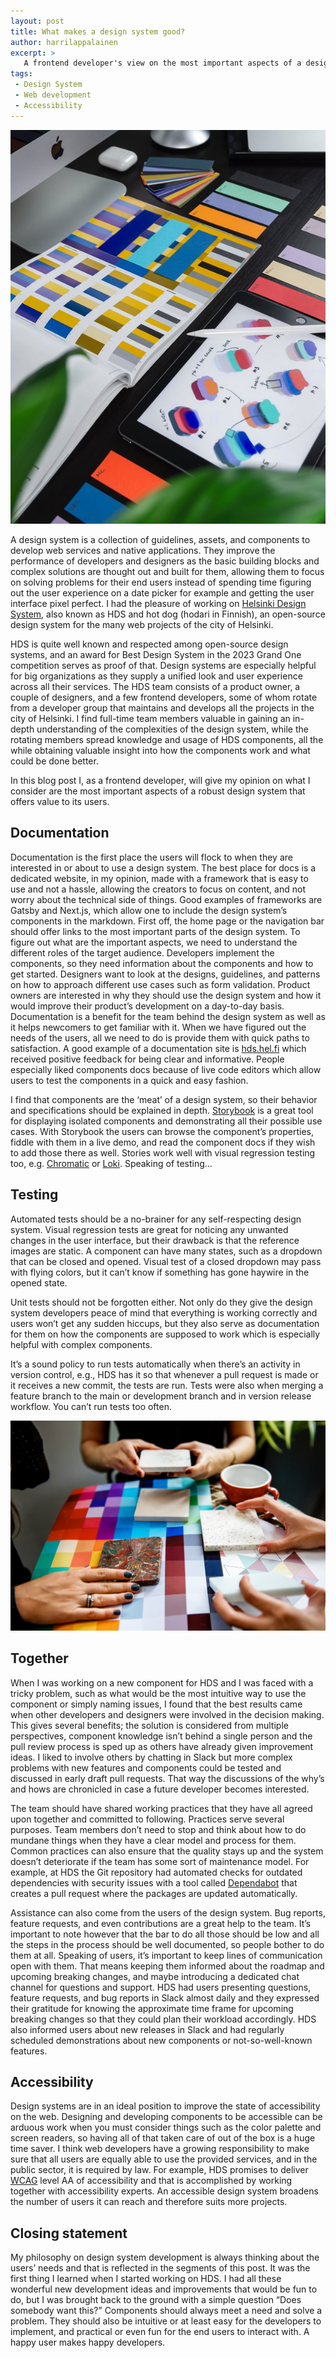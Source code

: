 ```yaml
---
layout: post
title: What makes a design system good?
author: harrilappalainen
excerpt: >
   A frontend developer's view on the most important aspects of a design system that provides value to its users.
tags:
 - Design System
 - Web development
 - Accessibility
---
```


![Concept image of designing](/img/2024-what-makes-a-design-system-good/ds.jpg)
 
A design system is a collection of guidelines, assets, and components to develop web services and native applications. They improve the performance of developers and designers as the basic building blocks and complex solutions are thought out and built for them, allowing them to focus on solving problems for their end users instead of spending time figuring out the user experience on a date picker for example and getting the user interface pixel perfect. I had the pleasure of working on <a href="https://hds.hel.fi/" target="_blank">Helsinki Design System</a>, also known as HDS and hot dog (hodari in Finnish), an open-source design system for the many web projects of the city of Helsinki. 

HDS is quite well known and respected among open-source design systems, and an award for Best Design System in the 2023 Grand One competition serves as proof of that. Design systems are especially helpful for big organizations as they supply a unified look and user experience across all their services. The HDS team consists of a product owner, a couple of designers, and a few frontend developers, some of whom rotate from a developer group that maintains and develops all the projects in the city of Helsinki. I find full-time team members valuable in gaining an in-depth understanding of the complexities of the design system, while the rotating members spread knowledge and usage of HDS components, all the while obtaining valuable insight into how the components work and what could be done better.

In this blog post I, as a frontend developer, will give my opinion on what I consider are the most important aspects of a robust design system that offers value to its users.
 
## Documentation
 
Documentation is the first place the users will flock to when they are interested in or about to use a design system. The best place for docs is a dedicated website, in my opinion, made with a framework that is easy to use and not a hassle, allowing the creators to focus on content, and not worry about the technical side of things. Good examples of frameworks are Gatsby and Next.js, which allow one to include the design system’s components in the markdown.  First off, the home page or the navigation bar should offer links to the most important parts of the design system. To figure out what are the important aspects, we need to understand the different roles of the target audience. Developers implement the components, so they need information about the components and how to get started. Designers want to look at the designs, guidelines, and patterns on how to approach different use cases such as form validation. Product owners are interested in why they should use the design system and how it would improve their product’s development on a day-to-day basis. Documentation is a benefit for the team behind the design system as well as it helps newcomers to get familiar with it. When we have figured out the needs of the users, all we need to do is provide them with quick paths to satisfaction.  A good example of a documentation site is <a href="https://hds.hel.fi/" target="_blank">hds.hel.fi</a> which received positive feedback for being clear and informative. People especially liked components docs because of live code editors which allow users to test the components in a quick and easy fashion.
 
 
I find that components are the ‘meat’ of a design system, so their behavior and specifications should be explained in depth. <a href="https://storybook.js.org/" target="_blank">Storybook</a> is a great tool for displaying isolated components and demonstrating all their possible use cases. With Storybook the users can browse the component’s properties, fiddle with them in a live demo, and read the component docs if they wish to add those there as well. Stories work well with visual regression testing too, e.g. <a href="https://www.chromatic.com/" target="_blank">Chromatic</a> or <a href="https://loki.js.org/" target="_blank">Loki</a>. Speaking of testing…
 
## Testing
 
Automated tests should be a no-brainer for any self-respecting design system. Visual regression tests are great for noticing any unwanted changes in the user interface, but their drawback is that the reference images are static. A component can have many states, such as a dropdown that can be closed and opened. Visual test of a closed dropdown may pass with flying colors, but it can’t know if something has gone haywire in the opened state.
 
Unit tests should not be forgotten either. Not only do they give the design system developers peace of mind that everything is working correctly and users won’t get any sudden hiccups, but they also serve as documentation for them on how the components are supposed to work which is especially helpful with complex components.
 
It’s a sound policy to run tests automatically when there’s an activity in version control, e.g., HDS has it so that whenever a pull request is made or it receives a new commit, the tests are run. Tests were also when merging a feature branch to the main or development branch and in version release workflow. You can’t run tests too often.

![People working together](/img/2024-what-makes-a-design-system-good/together.jpg)

## Together
 
When I was working on a new component for HDS and I was faced with a tricky problem, such as what would be the most intuitive way to use the component or simply naming issues, I found that the best results came when other developers and designers were involved in the decision making. This gives several benefits; the solution is considered from multiple perspectives, component knowledge isn’t behind a single person and the pull review process is sped up as others have already given improvement ideas. I liked to involve others by chatting in Slack but more complex problems with new features and components could be tested and discussed in early draft pull requests. That way the discussions of the why’s and hows are chronicled in case a future developer becomes interested.
 
The team should have shared working practices that they have all agreed upon together and committed to following. Practices serve several purposes. Team members don’t need to stop and think about how to do mundane things when they have a clear model and process for them. Common practices can also ensure that the quality stays up and the system doesn’t deteriorate if the team has some sort of maintenance model. For example, at HDS the Git repository had automated checks for outdated dependencies with security issues with a tool called <a href="https://github.com/dependabot" target="_blank">Dependabot</a> that creates a pull request where the packages are updated automatically. 
 
Assistance can also come from the users of the design system. Bug reports, feature requests, and even contributions are a great help to the team. It’s important to note however that the bar to do all those should be low and all the steps in the process should be well documented, so people bother to do them at all. Speaking of users, it’s important to keep lines of communication open with them. That means keeping them informed about the roadmap and upcoming breaking changes, and maybe introducing a dedicated chat channel for questions and support. HDS had users presenting questions, feature requests, and bug reports in Slack almost daily and they expressed their gratitude for knowing the approximate time frame for upcoming breaking changes so that they could plan their workload accordingly. HDS also informed users about new releases in Slack and had regularly scheduled demonstrations about new components or not-so-well-known features.
 
## Accessibility
 
Design systems are in an ideal position to improve the state of accessibility on the web. Designing and developing components to be accessible can be arduous work when you must consider things such as the color palette and screen readers, so having all of that taken care of out of the box is a huge time saver. I think web developers have a growing responsibility to make sure that all users are equally able to use the provided services, and in the public sector, it is required by law. For example, HDS promises to deliver <a href="https://www.w3.org/TR/WCAG22/" target="_blank">WCAG</a> level AA of accessibility and that is accomplished by working together with accessibility experts. An accessible design system broadens the number of users it can reach and therefore suits more projects.
 
 
## Closing statement
 
My philosophy on design system development is always thinking about the users’ needs and that is reflected in the segments of this post. It was the first thing I learned when I started working on HDS. I had all these wonderful new development ideas and improvements that would be fun to do, but I was brought back to the ground with a simple question “Does somebody want this?” Components should always meet a need and solve a problem. They should also be intuitive or at least easy for the developers to implement, and practical or even fun for the end users to interact with. A happy user makes happy developers.
